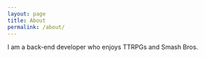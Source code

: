 ```yaml
---
layout: page
title: About
permalink: /about/
---
```


I am a back-end developer who enjoys TTRPGs and Smash Bros.